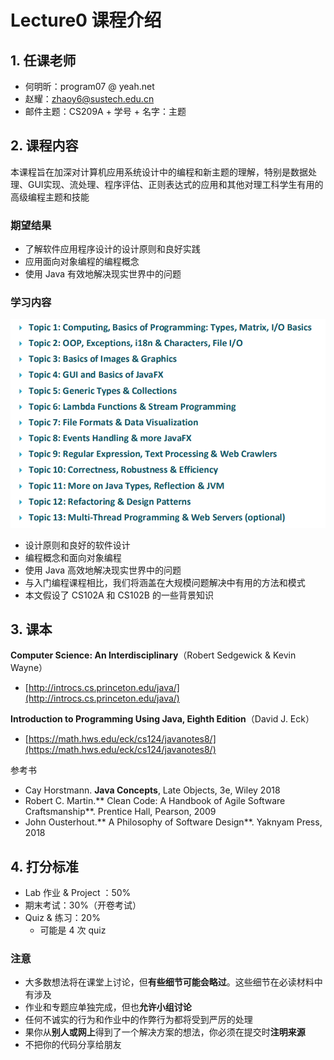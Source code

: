 # Lecture0 课程介绍

## 1. 任课老师

* 何明昕：program07 @ yeah.net
* 赵耀：zhaoy6@sustech.edu.cn
* 邮件主题：CS209A + 学号 + 名字：主题

## 2. 课程内容

本课程旨在加深对计算机应用系统设计中的编程和新主题的理解，特别是数据处理、GUI实现、流处理、程序评估、正则表达式的应用和其他对理工科学生有用的高级编程主题和技能

### 期望结果

* 了解软件应用程序设计的设计原则和良好实践
* 应用面向对象编程的编程概念
* 使用 Java 有效地解决现实世界中的问题

### 学习内容

![](../.gitbook/assets/image.png)

* 设计原则和良好的软件设计
* 编程概念和面向对象编程&#x20;
* 使用 Java 高效地解决现实世界中的问题&#x20;
* 与入门编程课程相比，我们将涵盖在大规模问题解决中有用的方法和模式
* 本文假设了 CS102A 和 CS102B 的一些背景知识

## 3. 课本

**Computer Science: An Interdisciplinary**（Robert Sedgewick & Kevin Wayne）

* [http://introcs.cs.princeton.edu/java/](http://introcs.cs.princeton.edu/java/)

**Introduction to Programming Using Java, Eighth Edition**（David J. Eck）

* [https://math.hws.edu/eck/cs124/javanotes8/](https://math.hws.edu/eck/cs124/javanotes8/)

参考书

* Cay Horstmann. **Java Concepts**, Late Objects, 3e, Wiley 2018
* Robert C. Martin.** Clean Code: A Handbook of Agile Software Craftsmanship**. Prentice Hall, Pearson, 2009
* John Ousterhout.** A Philosophy of Software Design**. Yaknyam Press, 2018

## 4. 打分标准

* Lab 作业 & Project ：50%
* 期末考试：30%（开卷考试）
* Quiz & 练习：20%
  * 可能是 4 次 quiz

### 注意

* 大多数想法将在课堂上讨论，但**有些细节可能会略过**。这些细节在必读材料中有涉及
* 作业和专题应单独完成，但也**允许小组讨论**
* 任何不诚实的行为和作业中的作弊行为都将受到严厉的处理
* 果你从**别人或网上**得到了一个解决方案的想法，你必须在提交时**注明来源**
* 不把你的代码分享给朋友
